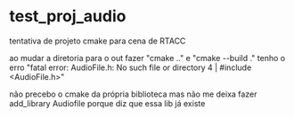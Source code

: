 # test_proj_audio
tentativa de projeto cmake para cena de RTACC

ao mudar a diretoria para o out fazer "cmake .." e "cmake --build ." tenho o erro "fatal error: AudioFile.h: No such file or directory
    4 | #include <AudioFile.h>"

não precebo o cmake da própria biblioteca mas não me deixa fazer add_library Audiofile porque diz que essa lib já existe
